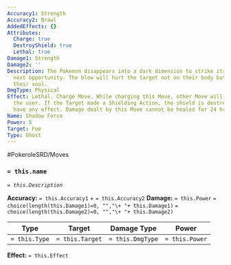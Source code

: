 ```yaml
---
Accuracy1: Strength
Accuracy2: Brawl
AddedEffects: {}
Attributes:
  Charge: true
  DestroyShield: true
  Lethal: true
Damage1: Strength
Damage2: ''
Description: The Pokemon disappears into a dark dimension to strike its foe at the
  next opportunity. The blow will hurt the target not on their body but directly on
  their soul.
DmgType: Physical
Effect: Lethal. Charge Move. While charging this Move, other Move will not affect
  the user. If the Target made a Shielding Action, the shield is destroyed and won't
  have any effect. Damage dealt by this Move cannot be healed for 24 hrs
Name: Shadow Force
Power: 5
Target: Foe
Type: Ghost
---
```


#PokeroleSRD/Moves

### `= this.name` 
*`= this.Description`*

**Accuracy:** `= this.Accuracy1` + `= this.Accuracy2`
**Damage:** `= this.Power` `= choice(length(this.Damage1)=0, "","\+ "+ this.Damage1)` `= choice(length(this.Damage2)=0, "","\+ "+ this.Damage2)`

| Type          | Target          | Damage Type          | Power          |
| ------------- | --------------- | ---------------- | -------------- |
| `= this.Type` | `= this.Target` | `= this.DmgType` | `= this.Power` | 

**Effect:** `= this.Effect`